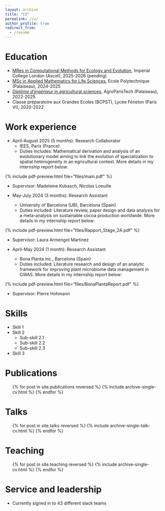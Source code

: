 ```yaml
---
layout: archive
title: "CV"
permalink: /cv/
author_profile: true
redirect_from:
  - /resume
---
```


Education
======
* [MRes in Computational Methods for Ecology and Evolution](https://www.imperial.ac.uk/study/courses/postgraduate-taught/computational-methods-ecology-evolution-mres/), Imperial College London (Ascot), 2025-2026 (pending)
* [MSc in Applied Mathematics for Life Sciences](https://sites.google.com/view/m2-msv/accueil), Ecole Polytechnique (Palaiseau), 2024-2025
* [*Diplôme d'ingénieur* in agricultural sciences](https://www.agroparistech.fr/en/education/agroparistech-educational-programs), AgroParisTech (Palaiseau), 2022-2025
* Classe préparatoire aux Grandes Ecoles (BCPST), Lycée Fénelon (Paris VI), 2020-2022

Work experience
======
* April-August 2025 (5 months): Research Collaborator
  * IEES, Paris (France)
  * Duties includes: Mathematical derivation and analysis of an evolutionary model aiming to link the evolution of specialization to spatial heterogeneity in an egricultural context. More details in my internship report below:
  
{% include pdf-preview.html file="files/main.pdf" %}

  * Supervisor: Madeleine Kubasch, Nicolas Loeuille

* May-July 2024 (3 months): Research Assistant
  * University of Barcelona (UB), Barcelona (Spain)
  * Duties included: Literature review, paper design and data analysis for a meta-analysis on sustainable cocoa
production worldwide. More details in my internship report below:

{% include pdf-preview.html file="files/Rapport_Stage_2A.pdf" %}
   
  * Supervisor: Laura Armengot Martinez

* April-May 2024 (1 month): Research Assistant 
  * Bona Planta inc., Barcelona (Spain)
  * Duties included: Literature research and design of an analytic framework for improving plant microbiome data management in GWAS. More details in my internship report below:
    
{% include pdf-preview.html file="files/BonaPlantaReport.pdf" %}
   
  * Supervisor: Pierre Hohmann
  
Skills
======
* Skill 1
* Skill 2
  * Sub-skill 2.1
  * Sub-skill 2.2
  * Sub-skill 2.3
* Skill 3

Publications
======
  <ul>{% for post in site.publications reversed %}
    {% include archive-single-cv.html %}
  {% endfor %}</ul>
  
Talks
======
  <ul>{% for post in site.talks reversed %}
    {% include archive-single-talk-cv.html  %}
  {% endfor %}</ul>
  
Teaching
======
  <ul>{% for post in site.teaching reversed %}
    {% include archive-single-cv.html %}
  {% endfor %}</ul>
  
Service and leadership
======
* Currently signed in to 43 different slack teams
